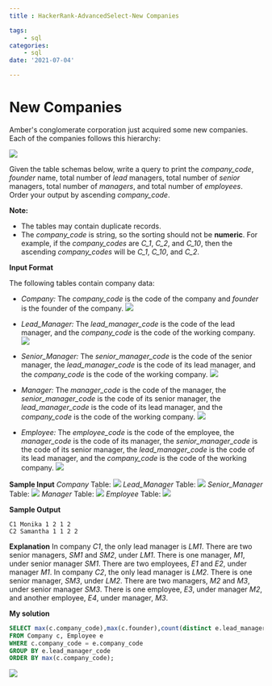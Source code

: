 ```yaml
---
title : HackerRank-AdvancedSelect-New Companies

tags:
    - sql
categories:
    - sql 
date: '2021-07-04'

---
```


# New Companies

Amber's conglomerate corporation just acquired some new companies. Each of the companies follows this hierarchy:

![](https://s3.amazonaws.com/hr-challenge-images/19505/1458531031-249df3ae87-ScreenShot2016-03-21at8.59.56AM.png)

Given the table schemas below, write a query to print the  _company_code_,  _founder_  name, total number of  _lead_  managers, total number of  _senior_  managers, total number of  _managers_, and total number of  _employees_. Order your output by ascending  _company_code_.

**Note:**

-   The tables may contain duplicate records.
-   The  _company_code_  is string, so the sorting should not be  **numeric**. For example, if the  _company_codes_  are  _C_1_,  _C_2_, and  _C_10_, then the ascending  _company_codes_  will be  _C_1_,  _C_10_, and  _C_2_.

**Input Format**

The following tables contain company data:

-   _Company:_  The  _company_code_  is the code of the company and  _founder_  is the founder of the company.
![](https://s3.amazonaws.com/hr-challenge-images/19505/1458531125-deb0a57ae1-ScreenShot2016-03-21at8.50.04AM.png)

- _Lead_Manager:_ The _lead_manager_code_ is the code of the lead manager, and the _company_code_ is the code of the working company.
![](https://s3.amazonaws.com/hr-challenge-images/19505/1458534960-2c6d764e3c-ScreenShot2016-03-21at8.50.12AM.png)

- _Senior_Manager:_ The _senior_manager_code_ is the code of the senior manager, the _lead_manager_code_ is the code of its lead manager, and the _company_code_ is the code of the working company.
![](https://s3.amazonaws.com/hr-challenge-images/19505/1458534973-6548194998-ScreenShot2016-03-21at8.50.21AM.png)

- _Manager:_ The _manager_code_ is the code of the manager, the _senior_manager_code_ is the code of its senior manager, the _lead_manager_code_ is the code of its lead manager, and the _company_code_ is the code of the working company.
![](https://s3.amazonaws.com/hr-challenge-images/19505/1458534988-7fc0af46ce-ScreenShot2016-03-21at8.50.29AM.png)

- _Employee:_ The _employee_code_ is the code of the employee, the _manager_code_ is the code of its manager, the _senior_manager_code_ is the code of its senior manager, the _lead_manager_code_ is the code of its lead manager, and the _company_code_ is the code of the working company.
![](https://s3.amazonaws.com/hr-challenge-images/19505/1458535002-d47f63cbb4-ScreenShot2016-03-21at8.50.41AM.png)

**Sample Input**
_Company_ Table:
![](https://s3.amazonaws.com/hr-challenge-images/19505/1458535049-2a207c44b3-ScreenShot2016-03-21at8.50.52AM.png)
_Lead_Manager_ Table:
![](https://s3.amazonaws.com/hr-challenge-images/19505/1458535073-919107f639-ScreenShot2016-03-21at8.51.03AM.png)
_Senior_Manager_ Table:
![](https://s3.amazonaws.com/hr-challenge-images/19505/1458535111-b1c48335b3-ScreenShot2016-03-21at8.51.15AM.png)
_Manager_ Table:
![](https://s3.amazonaws.com/hr-challenge-images/19505/1458535122-888f4bf340-ScreenShot2016-03-21at8.51.26AM.png)
_Employee_ Table:
![](https://s3.amazonaws.com/hr-challenge-images/19505/1458535134-878767e0d9-ScreenShot2016-03-21at8.51.52AM.png)

**Sample Output**

```
C1 Monika 1 2 1 2
C2 Samantha 1 1 2 2
```

**Explanation**
In company  _C1_, the only lead manager is  _LM1_. There are two senior managers,  _SM1_  and  _SM2_, under  _LM1_. There is one manager,  _M1_, under senior manager  _SM1_. There are two employees,  _E1_  and  _E2_, under manager  _M1_.
In company  _C2_, the only lead manager is  _LM2_. There is one senior manager,  _SM3_, under  _LM2_. There are two managers,  _M2_  and  _M3_, under senior manager  _SM3_. There is one employee,  _E3_, under manager  _M2_, and another employee,  _E4_, under manager,  _M3_.

**My solution**
```sql
SELECT max(c.company_code),max(c.founder),count(distinct e.lead_manager_code), count(distinct e.senior_manager_code), count(distinct e.manager_code),count(distinct e.employee_code)
FROM Company c, Employee e
WHERE c.company_code = e.company_code
GROUP BY e.lead_manager_code
ORDER BY max(c.company_code);
```

![](https://i.imgur.com/7O62pTS.png)


